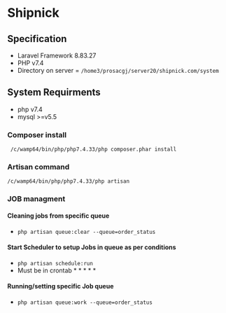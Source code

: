 # Shipnick

## Specification 
- Laravel Framework 8.83.27
- PHP v7.4
- Directory on server  = ```/home3/prosacgj/server20/shipnick.com/system```

## System Requirments
- php v7.4
- mysql >=v5.5

### Composer install
``` /c/wamp64/bin/php/php7.4.33/php composer.phar install```

### Artisan command
``` /c/wamp64/bin/php/php7.4.33/php artisan ```


### JOB managment 
#### Cleaning jobs from specific queue
- ```php artisan queue:clear --queue=order_status```

#### Start Scheduler to setup Jobs in queue as per conditions 
 - ``` php artisan schedule:run ```
 - Must be in crontab * * * * *

#### Running/setting specific Job queue 
 - ``` php artisan queue:work --queue=order_status ```
